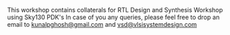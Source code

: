 This workshop contains collaterals for RTL Design and Synthesis Workshop using Sky130 PDK's
In case of you any queries, please feel free to drop an email to kunalpghosh@gmail.com and vsd@vlsisystemdesign.com

